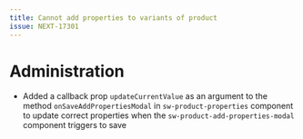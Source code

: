 ```yaml
---
title: Cannot add properties to variants of product
issue: NEXT-17301
---
```

# Administration
* Added a callback prop `updateCurrentValue` as an argument to the method `onSaveAddPropertiesModal` in `sw-product-properties` component to update correct properties when the `sw-product-add-properties-modal` component triggers to save
